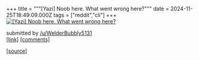 +++
title = """[Yazi] Noob here. What went wrong here?"""
date = 2024-11-25T18:49:09.000Z
tags = ["reddit","cli"]
+++
[![[Yazi] Noob here. What went wrong here?](https://preview.redd.it/h0tqgav0g33e1.png?width=640&crop=smart&auto=webp&s=282494c6ed22e6ae7b636b36b2824b0b9c3cd02f "[Yazi] Noob here. What went wrong here?")](https://www.reddit.com/r/commandline/comments/1gzqh1u/yazi_noob_here_what_went_wrong_here/)

submitted by [/u/WelderBubbly5131](https://www.reddit.com/user/WelderBubbly5131)  
[\[link\]](https://i.redd.it/h0tqgav0g33e1.png) [\[comments\]](https://www.reddit.com/r/commandline/comments/1gzqh1u/yazi_noob_here_what_went_wrong_here/)

[[source]](https://www.reddit.com/r/commandline/comments/1gzqh1u/yazi_noob_here_what_went_wrong_here/)
